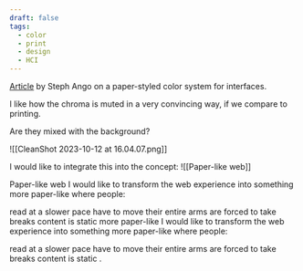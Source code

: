```yaml
---
draft: false
tags:
  - color
  - print
  - design
  - HCI
---
```

[Article](https://stephango.com/flexoki) by Steph Ango on a paper-styled color system for interfaces.

I like how the chroma is muted in a very convincing way, if we compare to printing.

Are they mixed with the background?

![[CleanShot 2023-10-12 at 16.04.07.png]]

I would like to integrate this into the concept: ![[Paper-like web]]

Paper-like web
I would like to transform the web experience into something more paper-like where people:

read at a slower pace
have to move their entire arms
are forced to take breaks
content is static
more paper-like
I would like to transform the web experience into something more paper-like where people:

read at a slower pace
have to move their entire arms
are forced to take breaks
content is static
.